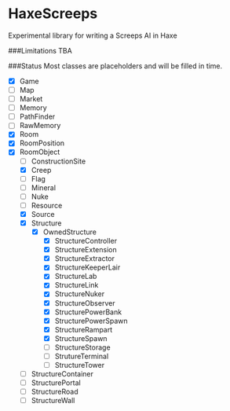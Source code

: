 # HaxeScreeps
Experimental library for writing a Screeps AI in Haxe

###Limitations
TBA

###Status
Most classes are placeholders and will be filled in time.


- [X] Game
- [ ] Map
- [ ] Market
- [ ] Memory
- [ ] PathFinder
- [ ] RawMemory
- [X] Room
- [X] RoomPosition
- [X] RoomObject
  - [ ] ConstructionSite
  - [X] Creep
  - [ ] Flag
  - [ ] Mineral
  - [ ] Nuke
  - [ ] Resource
  - [X] Source
  - [X] Structure
    - [X] OwnedStructure
      - [X] StructureController
      - [x] StructureExtension
      - [X] StructureExtractor
      - [X] StructureKeeperLair
      - [X] StructureLab
      - [X] StructureLink
      - [X] StructureNuker
      - [X] StructureObserver
      - [X] StructurePowerBank
      - [X] StructurePowerSpawn
      - [X] StructureRampart
      - [X] StructureSpawn
      - [ ] StructureStorage
      - [ ] StrutureTerminal
      - [ ] StructureTower
  - [ ] StructureContainer
  - [ ] StructurePortal
  - [ ] StructureRoad
  - [ ] StructureWall
